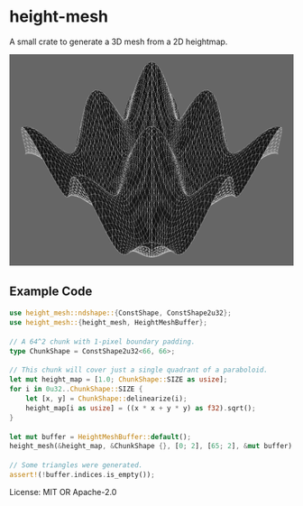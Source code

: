 # height-mesh

A small crate to generate a 3D mesh from a 2D heightmap.

![Mesh Example](https://raw.githubusercontent.com/bonsairobo/height-mesh-rs/main/render-example/mesh_example.png)

## Example Code

```rust
use height_mesh::ndshape::{ConstShape, ConstShape2u32};
use height_mesh::{height_mesh, HeightMeshBuffer};

// A 64^2 chunk with 1-pixel boundary padding.
type ChunkShape = ConstShape2u32<66, 66>;

// This chunk will cover just a single quadrant of a paraboloid.
let mut height_map = [1.0; ChunkShape::SIZE as usize];
for i in 0u32..ChunkShape::SIZE {
    let [x, y] = ChunkShape::delinearize(i);
    height_map[i as usize] = ((x * x + y * y) as f32).sqrt();
}

let mut buffer = HeightMeshBuffer::default();
height_mesh(&height_map, &ChunkShape {}, [0; 2], [65; 2], &mut buffer);

// Some triangles were generated.
assert!(!buffer.indices.is_empty());
```

License: MIT OR Apache-2.0
